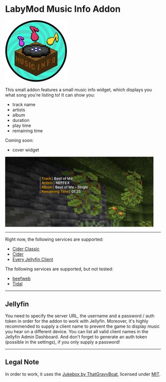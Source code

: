 # LabyMod Music Info Addon

<img src="assets/Icon.png" alt="Icon" width="200"/>

This small addon features a small music info widget, which displays you what song you're listing to!
It can show you:
- track name
- artists
- album
- duration
- play time
- remaining time

Coming soon:
- cover widget

<img src="assets/Preview_01.png" alt="Preview" width="480"/>

---

Right now, the following services are supported:
- [Cider Classic](https://github.com/ciderapp/Cider)
- [Cider](https://cider.sh)
- [Every Jellyfin Client](https://jellyfin.org/)

The following services are supported, but not tested:
- [beefweb](https://github.com/hyperblast/beefweb)
- [Tidal](https://offer.tidal.com/download)

---
## Jellyfin

You need to specify the server URL, the username and a password / auth token in order for the addon to work with Jellyfin.
Moreover, it's highly recommended to supply a client name to prevent the game to display music you hear on a different device. You can list all valid client names in the Jellyfin Admin Dashboard.
And don't forget to generate an auth token (possible in the settings), if you only supply a password!

---

## Legal Note

In order to work, it uses the [Jukebox by ThatGravyBoat](https://github.com/ThatGravyBoat/Jukebox), licensed under [MIT](https://github.com/ThatGravyBoat/Jukebox/blob/master/LICENSE.md).